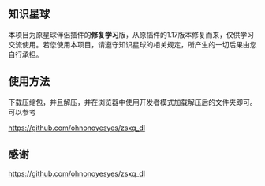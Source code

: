 ## 知识星球

本项目为原星球伴侣插件的**修复学习**版，从原插件的1.17版本修复而来，仅供学习交流使用。若您使用本项目，请遵守知识星球的相关规定，所产生的一切后果由您自行承担。

## 使用方法

下载压缩包，并且解压，并在浏览器中使用开发者模式加载解压后的文件夹即可。可以参考

<https://github.com/ohnonoyesyes/zsxq_dl>

## 感谢

<https://github.com/ohnonoyesyes/zsxq_dl>
